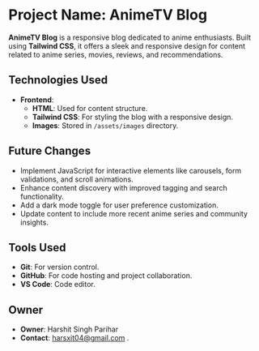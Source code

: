# Project Name: AnimeTV Blog

**AnimeTV Blog** is a responsive blog dedicated to anime enthusiasts. Built using **Tailwind CSS**, it offers a sleek and responsive design for content related to anime series, movies, reviews, and recommendations.

## Technologies Used
- **Frontend**:
  - **HTML**: Used for content structure.
  - **Tailwind CSS**: For styling the blog with a responsive design.
  - **Images**: Stored in `/assets/images` directory.

## Future Changes
- Implement JavaScript for interactive elements like carousels, form validations, and scroll animations.
- Enhance content discovery with improved tagging and search functionality.
- Add a dark mode toggle for user preference customization.
- Update content to include more recent anime series and community insights.

## Tools Used
- **Git**: For version control.
- **GitHub**: For code hosting and project collaboration.
- **VS Code**: Code editor.

## Owner
- **Owner**: Harshit Singh Parihar
- **Contact**: harsxit04@gmail.com
.
